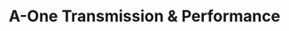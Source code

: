 ---
title: "A-One Transmission & Performance"
url: /glen-burnie/a-one-transmission-und-performance/
shop: Autowerkstatt
---